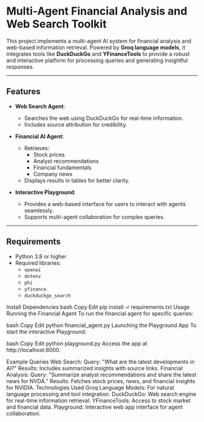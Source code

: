 # Multi-Agent Financial Analysis and Web Search Toolkit

This project implements a multi-agent AI system for financial analysis and web-based information retrieval. Powered by **Groq language models**, it integrates tools like **DuckDuckGo** and **YFinanceTools** to provide a robust and interactive platform for processing queries and generating insightful responses.

---

## Features

- **Web Search Agent**:
  - Searches the web using DuckDuckGo for real-time information.
  - Includes source attribution for credibility.

- **Financial AI Agent**:
  - Retrieves:
    - Stock prices
    - Analyst recommendations
    - Financial fundamentals
    - Company news
  - Displays results in tables for better clarity.

- **Interactive Playground**:
  - Provides a web-based interface for users to interact with agents seamlessly.
  - Supports multi-agent collaboration for complex queries.

---

## Requirements

- Python 3.8 or higher
- Required libraries: 
  - `openai`
  - `dotenv`
  - `phi`
  - `yfinance`
  - `duckduckgo_search`

Install Dependencies
bash
Copy
Edit
pip install -r requirements.txt
Usage
Running the Financial Agent
To run the financial agent for specific queries:

bash
Copy
Edit
python financial_agent.py
Launching the Playground App
To start the interactive Playground:

bash
Copy
Edit
python playground.py
Access the app at http://localhost:8000.

Example Queries
Web Search:
Query: "What are the latest developments in AI?"
Results: Includes summarized insights with source links.
Financial Analysis:
Query: "Summarize analyst recommendations and share the latest news for NVDA."
Results: Fetches stock prices, news, and financial insights for NVIDIA.
Technologies Used
Groq Language Models: For natural language processing and tool integration.
DuckDuckGo: Web search engine for real-time information retrieval.
YFinanceTools: Access to stock market and financial data.
Playground: Interactive web app interface for agent collaboration.